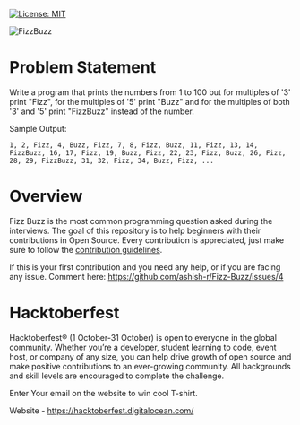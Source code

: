 [![License: MIT](https://img.shields.io/badge/License-MIT-yellow.svg)](https://github.com/ashish-r/mern-registration-form/blob/master/LICENSE)


![FizzBuzz][FizzBuzz]

[FizzBuzz]: https://www.ezrahill.co.uk/wp-content/2019/04/DraggedImage-1038x576.png

# Problem Statement

Write a program that prints the numbers from 1 to 100 but for multiples of '3' print "Fizz", for the multiples of '5' print "Buzz" and for the multiples of both '3' and '5' print "FizzBuzz" instead of the number.

Sample Output: 

`1, 2, Fizz, 4, Buzz, Fizz, 7, 8, Fizz, Buzz, 11, Fizz, 13, 14, FizzBuzz, 16, 17, Fizz, 19, Buzz, Fizz, 22, 23, Fizz, Buzz, 26, Fizz, 28, 29, FizzBuzz, 31, 32, Fizz, 34, Buzz, Fizz, ...`


# Overview
Fizz Buzz is the most common programming question asked during the interviews. The goal of this repository is to help beginners with their contributions in Open Source. Every contribution is appreciated, just make sure to follow the [contribution guidelines](CONTRIBUTING.md). 

If this is your first contribution and you need any help, or if you are facing any issue. Comment here: <https://github.com/ashish-r/Fizz-Buzz/issues/4>

# Hacktoberfest
Hacktoberfest® (1 October-31 October) is open to everyone in the global community. Whether you’re a developer, student learning to code, event host, or company of any size, you can help drive growth of open source and make positive contributions to an ever-growing community. All backgrounds and skill levels are encouraged to complete the challenge.

Enter Your email on the website to win cool T-shirt.

Website - <https://hacktoberfest.digitalocean.com/>

